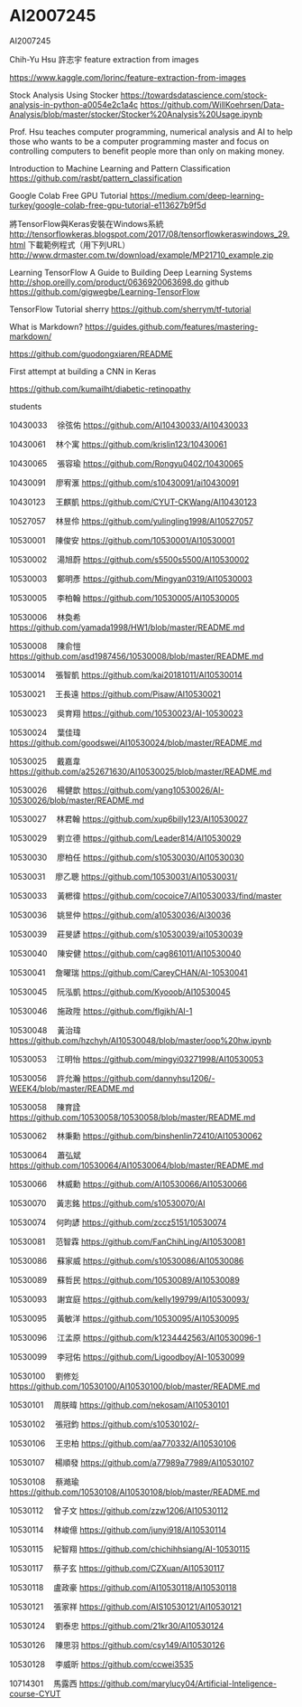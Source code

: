 # AI2007245
AI2007245

Chih-Yu Hsu
許志宇
feature extraction from images

https://www.kaggle.com/lorinc/feature-extraction-from-images

Stock Analysis Using Stocker 
https://towardsdatascience.com/stock-analysis-in-python-a0054e2c1a4c
https://github.com/WillKoehrsen/Data-Analysis/blob/master/stocker/Stocker%20Analysis%20Usage.ipynb

Prof. Hsu teaches computer programming, numerical analysis and AI to help those who wants to be a computer programming master and focus on controlling computers to benefit people more than only on making money.

Introduction to Machine Learning and Pattern Classification
https://github.com/rasbt/pattern_classification

Google Colab Free GPU Tutorial
https://medium.com/deep-learning-turkey/google-colab-free-gpu-tutorial-e113627b9f5d



將TensorFlow與Keras安裝在Windows系統  http://tensorflowkeras.blogspot.com/2017/08/tensorflowkeraswindows_29.html
下載範例程式（用下列URL）
http://www.drmaster.com.tw/download/example/MP21710_example.zip



Learning TensorFlow
A Guide to Building Deep Learning Systems
http://shop.oreilly.com/product/0636920063698.do
github
https://github.com/gigwegbe/Learning-TensorFlow

TensorFlow Tutorial sherry
https://github.com/sherrym/tf-tutorial

What is Markdown? 
https://guides.github.com/features/mastering-markdown/

https://github.com/guodongxiaren/README

First attempt at building a CNN in Keras

https://github.com/kumailht/diabetic-retinopathy

students  

10430033　	徐弦佑 https://github.com/AI10430033/AI10430033

10430061　	林个寓   https://github.com/krislin123/10430061 
 

10430065　	張容瑜   https://github.com/Rongyu0402/10430065


10430091　	廖宥滙 https://github.com/s10430091/ai10430091

10430123　	王麒凱 https://github.com/CYUT-CKWang/AI10430123

10527057　	林昱伶 https://github.com/yulingling1998/AI10527057

10530001　	陳俊安 https://github.com/10530001/AI10530001

10530002　	湯旭蔚  https://github.com/s5500s5500/AI10530002

10530003　	鄭明彥 https://github.com/Mingyan0319/AI10530003

10530005　	李柏翰 https://github.com/10530005/AI10530005

10530006　	林奐希 https://github.com/yamada1998/HW1/blob/master/README.md

10530008　	陳俞愷 https://github.com/asd1987456/10530008/blob/master/README.md

10530014　	張智凱 https://github.com/kai20181011/AI10530014

10530021　	王長遠 https://github.com/Pisaw/AI10530021

10530023　	吳育翔 https://github.com/10530023/AI-10530023

10530024　	葉佳瑋 https://github.com/goodswei/AI10530024/blob/master/README.md

10530025　	戴嘉韋 https://github.com/a252671630/AI10530025/blob/master/README.md

10530026　	楊健歆 https://github.com/yang10530026/AI-10530026/blob/master/README.md

10530027　	林君翰 https://github.com/xup6billy123/AI10530027

10530029　	劉立德 https://github.com/Leader814/AI10530029

10530030　	廖柏任 https://github.com/s10530030/AI10530030

10530031　	廖乙聰 https://github.com/10530031/AI10530031/

10530033　	黃楒徫 https://github.com/cocoice7/AI10530033/find/master

10530036　	姚昱仲 https://github.com/a10530036/AI30036

10530039　	莊旻諺 https://github.com/s10530039/ai10530039

10530040　	陳安健 https://github.com/cag861011/AI10530040

10530041　	詹曜瑞 https://github.com/CareyCHAN/AI-10530041


10530045　	阮泓凱 https://github.com/Kyooob/AI10530045

10530046　	施政陞 https://github.com/flgjkh/AI-1


10530048　	黃治瑋  https://github.com/hzchyh/AI10530048/blob/master/oop%20hw.ipynb


10530053　	江明怡 https://github.com/mingyi03271998/AI10530053


10530056　	許允瀚 https://github.com/dannyhsu1206/-WEEK4/blob/master/README.md

10530058　	陳育詮 https://github.com/10530058/10530058/blob/master/README.md

10530062　	林秉勳 https://github.com/binshenlin72410/AI10530062

10530064　	蕭弘斌 https://github.com/10530064/AI10530064/blob/master/README.md

10530066　	林威勳 https://github.com/AI10530066/AI10530066

10530070　	黃志銘 https://github.com/s10530070/AI

10530074　	何昀諺 https://github.com/zccz5151/10530074

10530081　	范智霖 https://github.com/FanChihLing/AI10530081

10530086　	蘇家威 https://github.com/s10530086/AI10530086

10530089　	蘇哲民 https://github.com/10530089/AI10530089

10530093　	謝宜庭 https://github.com/kelly199799/AI10530093/

10530095　	黃敏洋 https://github.com/10530095/AI10530095

10530096　	江孟原 https://github.com/k1234442563/AI10530096-1

10530099　	李冠佑 https://github.com/Ligoodboy/AI-10530099

10530100　	劉修彣 https://github.com/10530100/AI10530100/blob/master/README.md

10530101　	周朕暐 https://github.com/nekosam/AI10530101

10530102　	張冠鈞 https://github.com/s10530102/-

10530106　	王忠柏 https://github.com/aa770332/AI10530106

10530107　	楊順發 https://github.com/a77989a77989/AI10530107

10530108　	蔡澔瑜 https://github.com/10530108/AI10530108/blob/master/README.md

10530112　	曾子文 https://github.com/zzw1206/AI10530112

10530114　	林峻億 https://github.com/junyi918/AI10530114


10530115　	紀智翔 https://github.com/chichihhsiang/AI-10530115

10530117　	蔡子玄 https://github.com/CZXuan/AI10530117

10530118　	盧政豪 https://github.com/AI10530118/AI10530118

10530121　	張家祥 https://github.com/AIS10530121/AI10530121

10530124　	劉泰忠 https://github.com/21kr30/AI10530124

10530126　	陳思羽 https://github.com/csy149/AI10530126
 
10530128　	李威昕 https://github.com/ccwei3535

10714301　	馬露西 https://github.com/marylucy04/Artificial-Inteligence-course-CYUT
